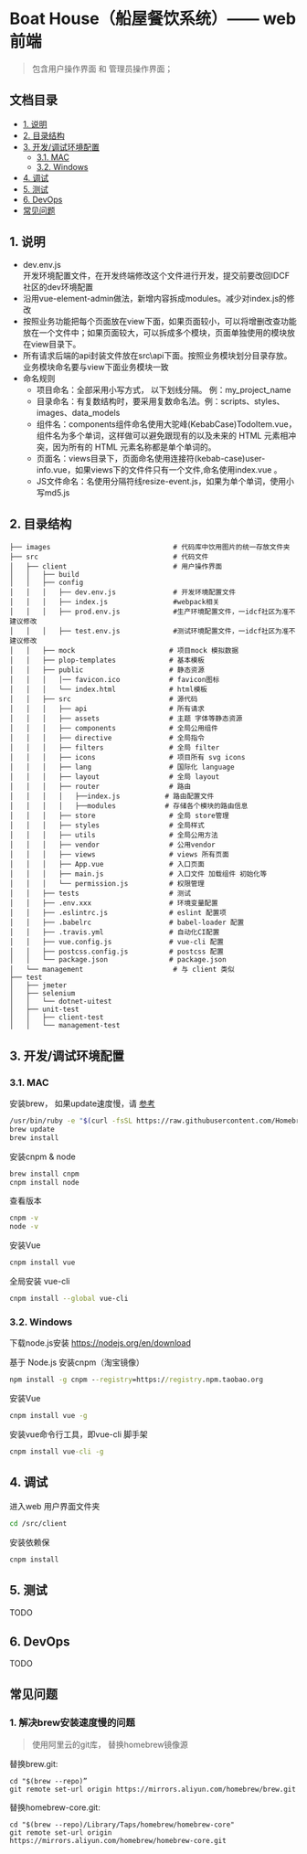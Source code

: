 

# Boat House（船屋餐饮系统）—— web前端

> 包含用户操作界面 和 管理员操作界面；


## 文档目录

+ [1. 说明](#1.%20说明)
+ [2. 目录结构](#2.%20目录结构)
+ [3. 开发/调试环境配置](#3.%20开发/调试环境配置)
  + [3.1. MAC](#3.1.%20MAC)
  + [3.2. Windows](#3.2.%20Windows)
+ [4. 调试](#4.%20调试)
+ [5. 测试](#5.%20测试)
+ [6. DevOps](#6.%20DevOps)
+ [常见问题](#常见问题)


## 1. 说明
+ dev.env.js            
开发环境配置文件，在开发终端修改这个文件进行开发，提交前要改回IDCF社区的dev环境配置
+ 沿用vue-element-admin做法，新增内容拆成modules。减少对index.js的修改
+ 按照业务功能把每个页面放在view下面，如果页面较小，可以将增删改查功能放在一个文件中；如果页面较大，可以拆成多个模块，页面单独使用的模块放在view目录下。
+ 所有请求后端的api封装文件放在src\api下面。按照业务模块划分目录存放。业务模块命名要与view下面业务模块一致
+ 命名规则
    * 项目命名：全部采用小写方式， 以下划线分隔。 例：my_project_name
    * 目录命名：有复数结构时，要采用复数命名法。例：scripts、styles、images、data_models
    * 组件名：components组件命名使用大驼峰(KebabCase)TodoItem.vue，组件名为多个单词，这样做可以避免跟现有的以及未来的 HTML 元素相冲突，因为所有的 HTML 元素名称都是单个单词的。
    * 页面名：views目录下，页面命名使用连接符(kebab-case)user-info.vue，如果views下的文件件只有一个文件,命名使用index.vue 。
    * JS文件命名：名使用分隔符线resize-event.js，如果为单个单词，使用小写md5.js


## 2. 目录结构
```
├── images                              # 代码库中饮用图片的统一存放文件夹
├── src                                 # 代码文件
│   ├── client                          # 用户操作界面
│   │   ├── build
│   │   ├── config
│   │   │   ├── dev.env.js              # 开发环境配置文件
│   │   │   ├── index.js                #webpack相关
│   │   │   ├── prod.env.js             #生产环境配置文件，一idcf社区为准不建议修改
│   │   │   ├── test.env.js             #测试环境配置文件，一idcf社区为准不建议修改
│   │   ├── mock                       # 项目mock 模拟数据
│   │   ├── plop-templates             # 基本模板
│   │   ├── public                     # 静态资源
│   │   │   │── favicon.ico            # favicon图标
│   │   │   └── index.html             # html模板
│   │   ├── src                        # 源代码
│   │   │   ├── api                    # 所有请求
│   │   │   ├── assets                 # 主题 字体等静态资源
│   │   │   ├── components             # 全局公用组件
│   │   │   ├── directive              # 全局指令
│   │   │   ├── filters                # 全局 filter
│   │   │   ├── icons                  # 项目所有 svg icons
│   │   │   ├── lang                   # 国际化 language
│   │   │   ├── layout                 # 全局 layout
│   │   │   ├── router                 # 路由
│   │   │   │   ├──index.js           # 路由配置文件
│   │   │   │   ├──modules            # 存储各个模块的路由信息
│   │   │   ├── store                  # 全局 store管理
│   │   │   ├── styles                 # 全局样式
│   │   │   ├── utils                  # 全局公用方法
│   │   │   ├── vendor                 # 公用vendor
│   │   │   ├── views                  # views 所有页面
│   │   │   ├── App.vue                # 入口页面
│   │   │   ├── main.js                # 入口文件 加载组件 初始化等
│   │   │   └── permission.js          # 权限管理
│   │   ├── tests                      # 测试
│   │   ├── .env.xxx                   # 环境变量配置
│   │   ├── .eslintrc.js               # eslint 配置项
│   │   ├── .babelrc                   # babel-loader 配置
│   │   ├── .travis.yml                # 自动化CI配置
│   │   ├── vue.config.js              # vue-cli 配置
│   │   ├── postcss.config.js          # postcss 配置
│   │   └── package.json               # package.json
│   └── management                      # 与 client 类似  
├── test
│   ├── jmeter
│   ├── selenium
│   │   └── dotnet-uitest
│   ├── unit-test
│   │   ├── client-test
│   │   └── management-test
```


## 3. 开发/调试环境配置
### 3.1. MAC

安装brew， 如果update速度慢，请 [参考](#1.解决brew安装速度慢的问题) 
``` bash
/usr/bin/ruby -e "$(curl -fsSL https://raw.githubusercontent.com/Homebrew/install/master/install)"
brew update
brew install
```

安装cnpm & node
``` bash
brew install cnpm
cnpm install node
```

查看版本
``` bash
cnpm -v
node -v
```

安装Vue
``` bash
cnpm install vue  
```

全局安装 vue-cli
``` bash
cnpm install --global vue-cli
```

### 3.2. Windows
下载node.js安装 https://nodejs.org/en/download

基于 Node.js 安装cnpm（淘宝镜像）
``` cmd
npm install -g cnpm --registry=https://registry.npm.taobao.org
```
安装Vue
``` cmd
cnpm install vue -g
```

安装vue命令行工具，即vue-cli 脚手架
``` cmd
cnpm install vue-cli -g
```

## 4. 调试
进入web 用户界面文件夹
``` bash
cd /src/client
```

安装依赖保
``` bash
cnpm install
```


## 5. 测试
TODO
## 6. DevOps
TODO


## 常见问题
### 1. 解决brew安装速度慢的问题

> 使用阿里云的git库， 替换homebrew镜像源
    
替换brew.git:
``` 
cd "$(brew --repo)”
git remote set-url origin https://mirrors.aliyun.com/homebrew/brew.git
```
 替换homebrew-core.git:
``` 
cd "$(brew --repo)/Library/Taps/homebrew/homebrew-core"
git remote set-url origin https://mirrors.aliyun.com/homebrew/homebrew-core.git
```
